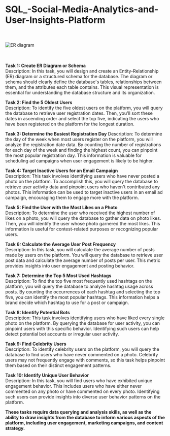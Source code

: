 # SQL_-Social-Media-Analytics-and-User-Insights-Platform
<br><br>
![ER diagram]([path-to-your-image.png](https://github.com/jaisbhavana/SQL_-Social-Media-Analytics-and-User-Insights-Platform/blob/main/ER_diagram%5B1%5D.png))
 


<br><br>
**Task 1: Create ER Diagram or Schema** <br>
Description: In this task, you will design and create an Entity-Relationship (ER) diagram or a structured schema for the database. The diagram or schema should clearly define the database's tables, relationships between them, and the attributes each table contains. This visual representation is essential for understanding the database structure and its organization.<br>

**Task 2: Find the 5 Oldest Users**<br>
Description: To identify the five oldest users on the platform, you will query the database to retrieve user registration dates. Then, you'll sort these dates in ascending order and select the top five, indicating the users who have been registered on the platform for the longest duration.

**Task 3: Determine the Busiest Registration Day**
Description: To determine the day of the week when most users register on the platform, you will analyze the registration date data. By counting the number of registrations for each day of the week and finding the highest count, you can pinpoint the most popular registration day. This information is valuable for scheduling ad campaigns when user engagement is likely to be higher.<br>

**Task 4: Target Inactive Users for an Email Campaign**<br>
Description: This task involves identifying users who have never posted a photo on the platform. To accomplish this, you will query the database to retrieve user activity data and pinpoint users who haven't contributed any photos. This information can be used to target inactive users in an email ad campaign, encouraging them to engage more with the platform.

**Task 5: Find the User with the Most Likes on a Photo** <br>
Description: To determine the user who received the highest number of likes on a photo, you will query the database to gather data on photo likes. Then, you will identify the user whose photo garnered the most likes. This information is useful for contest-related purposes or recognizing popular users.<br>

**Task 6: Calculate the Average User Post Frequency** <br>
Description: In this task, you will calculate the average number of posts made by users on the platform. You will query the database to retrieve user post data and calculate the average number of posts per user. This metric provides insights into user engagement and posting behavior.

**Task 7: Determine the Top 5 Most Used Hashtags** <br>
Description: To find the top five most frequently used hashtags on the platform, you will query the database to analyze hashtag usage across posts. By counting the occurrences of each hashtag and selecting the top five, you can identify the most popular hashtags. This information helps a brand decide which hashtag to use for a post or campaign.

**Task 8: Identify Potential Bots** <br>
Description: This task involves identifying users who have liked every single photo on the platform. By querying the database for user activity, you can pinpoint users with this specific behavior. Identifying such users can help detect potential bot accounts or irregular user activity.

**Task 9: Find Celebrity Users** <br>
Description: To identify celebrity users on the platform, you will query the database to find users who have never commented on a photo. Celebrity users may not frequently engage with comments, so this task helps pinpoint them based on their distinct engagement patterns.

**Task 10: Identify Unique User Behavior** <br>
Description: In this task, you will find users who have exhibited unique engagement behavior. This includes users who have either never commented on any photo or have commented on every photo. Identifying such users can provide insights into diverse user behavior patterns on the platform.

**These tasks require data querying and analysis skills, as well as the ability to draw insights from the database to inform various aspects of the platform, including user engagement, marketing campaigns, and content strategy.**

